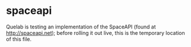 spaceapi
========

Quelab is testing an implementation of the SpaceAPI (found at http://spaceapi.net); before rolling it out live, this is the temporary location of this file.
